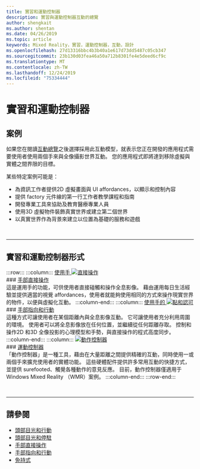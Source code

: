 ```yaml
---
title: 實習和運動控制器
description: 實習與運動控制器互動的總覽
author: shengkait
ms.author: shentan
ms.date: 04/26/2019
ms.topic: article
keywords: Mixed Reality，實習，運動控制器，互動，設計
ms.openlocfilehash: 27d13316bbc4b3b40a1e617d73dd5487c05cb347
ms.sourcegitcommit: 23b130d03fea46a50a712b8301fe4e5deed6cf9c
ms.translationtype: MT
ms.contentlocale: zh-TW
ms.lasthandoff: 12/24/2019
ms.locfileid: "75334444"
---
```

# <a name="hands-and-motion-controllers"></a>實習和運動控制器
## <a name="scenarios"></a>案例
如果您在閱讀[互動總覽](interaction-fundamentals.md)之後選擇採用此互動模型，就表示您正在開發的應用程式需要使用者使用兩個手來與全像攝影世界互動。 您的應用程式即將達到移除虛擬與實體之間界限的目標。

某些特定案例可能是：
* 為資訊工作者提供2D 虛擬畫面與 UI affordances，以顯示和控制內容
* 提供 factory 元件線的第一行工作者教學課程和指南
* 開發專業工具來協助及教育醫療專業人員  
* 使用3D 虛擬物件裝飾真實世界或建立第二個世界 
* 以真實世界作為背景來建立以位置為基礎的服務和遊戲

<br>

---

## <a name="hands-and-motion-controllers-modalities"></a>實習和運動控制器形式

:::row:::
    :::column:::
       [使用手 ![直接操作](images/hands-and-controllers-direct-manipulation.jpg)](direct-manipulation.md)<br>
       ### <a name="direct-manipulation-with-handsdirect-manipulationmdbr"></a>[手部直接操作](direct-manipulation.md)<br>
       這是運用手的功能，可供使用者直接碰觸和操作全息影像。 藉由運用每日生活經驗並提供適當的視覺 affordances，使用者就能夠使用相同的方式來操作現實世界的物件，以便與虛擬化互動。
    :::column-end:::
    :::column:::
       [使用手的 ![點和認可](images/hands-and-controllers-point-and-commit.jpg)](point-and-commit.md)<br>
        ### <a name="point-and-commit-with-handspoint-and-commitmdbr"></a>[手部指向和行動](point-and-commit.md)<br>
        這種方式可讓使用者在某個距離內與全息影像互動。 它可讓使用者充分利用周圍的環境。 使用者可以將全息影像放在任何位置，並繼續從任何距離存取。 控制和操作2D 和3D 全像投影的心理模型和手勢，與直接操作的程式高度同步。
    :::column-end:::
    :::column:::
       [![動作控制器](images/hands-and-controllers-motion-controllers.jpg)](motion-controllers.md)<br>
       ### <a name="motion-controllersmotion-controllersmdbr"></a>[運動控制器](motion-controllers.md)<br>
       「動作控制器」是一種工具，藉由在大量距離之間提供精確的互動，同時使用一或兩個手來擴充使用者的實體功能。 這些硬體配件提供許多常用互動的快捷方式，並提供 surefooted、觸覺各種動作的意見反應。 目前，動作控制器僅適用于 Windows Mixed Reality （WMR）案例。 
    :::column-end:::
:::row-end:::

<br>

---

## <a name="see-also"></a>請參閱
* [頭部目光和行動](gaze-and-commit.md)
* [頭部目光和停駐](gaze-and-dwell.md)
* [手部直接操作](direct-manipulation.md)
* [手部指向和行動](point-and-commit.md)
* [免持式](hands-free.md)

